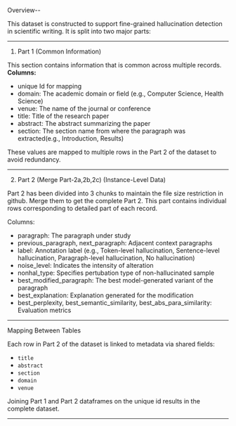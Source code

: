 Overview--

This dataset is constructed to support fine-grained hallucination detection in scientific writing. It is split into two major parts:

---
1. Part 1 (Common Information)

This section contains information that is common across multiple records.
**Columns:**
- unique Id  for mapping
- domain: The academic domain or field (e.g., Computer Science, Health Science)
- venue: The name of the journal or conference
- title: Title of the research paper
- abstract: The abstract summarizing the paper
- section: The section name from where the paragraph was extracted(e.g., Introduction, Results)

These values are mapped to multiple rows in the Part 2 of the dataset to avoid redundancy.

---

2. Part 2 (Merge Part-2a,2b,2c) (Instance-Level Data)

Part 2 has been divided into 3 chunks to maintain the file size restriction in github. Merge them to get the complete Part 2.
This part contains individual rows corresponding to detailed part of each record.

Columns:
- paragraph: The paragraph under study
- previous_paragraph, next_paragraph: Adjacent context paragraphs
- label: Annotation label (e.g., Token-level hallucination, Sentence-level hallucination, Paragraph-level hallucination, No hallucination)
- noise_level: Indicates the intensity of alteration
- nonhal_type: Specifies pertubation type of non-hallucinated sample
- best_modified_paragraph: The best model-generated variant of the paragraph
- best_explanation: Explanation generated for the modification
- best_perplexity, best_semantic_similarity, best_abs_para_similarity: Evaluation metrics

---

Mapping Between Tables

Each row in Part 2 of the dataset is linked to metadata via shared fields:
- `title`
- `abstract`
- `section`
- `domain`
- `venue`

Joining Part 1 and Part 2 dataframes on the unique id results in the complete dataset.

---

